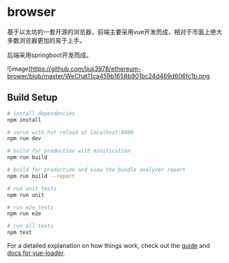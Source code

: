 # browser

基于以太坊的一套开源的浏览器，前端主要采用vue开发而成，相对于市面上绝大多数浏览器更加的易于上手。

后端采用springboot开发而成。


![image]https://github.com/liuji3978/ethereum-brower/blob/master/WeChat11ca459b1658b901bc24d469d606fc1b.png

## Build Setup

``` bash
# install dependencies
npm install

# serve with hot reload at localhost:8080
npm run dev

# build for production with minification
npm run build

# build for production and view the bundle analyzer report
npm run build --report

# run unit tests
npm run unit

# run e2e tests
npm run e2e

# run all tests
npm test
```

For a detailed explanation on how things work, check out the [guide](http://vuejs-templates.github.io/webpack/) and [docs for vue-loader](http://vuejs.github.io/vue-loader).
